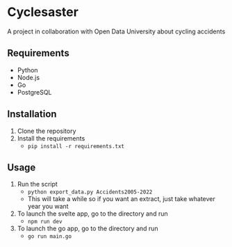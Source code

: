 # Cyclesaster
A project in collaboration with Open Data University about cycling accidents

## Requirements
* Python
* Node.js
* Go
* PostgreSQL

## Installation
1. Clone the repository
2. Install the requirements
   * `pip install -r requirements.txt`

## Usage
1. Run the script
   * `python export_data.py Accidents2005-2022`
   * This will take a while so if you want an extract, just take whatever year you want 
2. To launch the svelte app, go to the directory and run
   * `npm run dev`
3. To launch the go app, go to the directory and run
   * `go run main.go`
